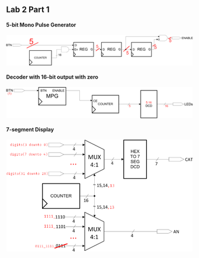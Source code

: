 ## Lab 2 Part 1

#### 5-bit Mono Pulse Generator
![5-bit MPG](./README/mpg_5-bit.png)

#### Decoder with 16-bit output with zero
![5-to-16 DCD](./README/dcd_5-to-16.png)

#### 7-segment Display
![7-segment Display](./README/ssd.png)
